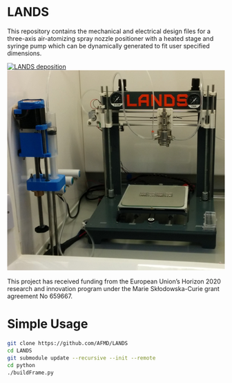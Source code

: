 # LANDS
This repository contains the mechanical and electrical design files for a three-axis air-atomizing spray nozzle positioner with a heated stage and syringe pump which can be dynamically generated to fit user specified dimensions.

[![LANDS deposition](https://img.youtube.com/vi/Ym8jDw60mU4/0.jpg)](http://www.youtube.com/watch?v=Ym8jDw60mU4)
![LANDS](media/LANDS.jpg?raw=true)

This project has received funding from the European Union’s Horizon 2020 research and innovation program under the Marie Skłodowska-Curie grant agreement No 659667.


# Simple Usage
```bash
git clone https://github.com/AFMD/LANDS
cd LANDS
git submodule update --recursive --init --remote
cd python
./buildFrame.py
```
